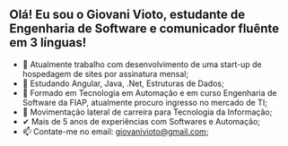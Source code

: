 ## Olá! Eu sou o Giovani Vioto, estudante de Engenharia de Software e comunicador fluênte em 3 línguas!

- 🔭 Atualmente trabalho com desenvolvimento de uma start-up de hospedagem de sites por assinatura mensal;
- 🌱 Estudando Angular, Java, .Net, Estruturas de Dados;
- 👯 Formado em Tecnologia em Automação e em curso Engenharia de Software da FIAP, atualmente procuro ingresso no mercado de TI;
- 🤔 Movimentação lateral de carreira para Tecnologia da Informação;
- ✔  Mais de 5 anos de experiências com Softwares e Automação; 
- 📫 Contate-me no email: giovanivioto@gmail.com;






